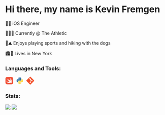 <h1>Hi there, my name is Kevin Fremgen</h1>

<p>📱🍎 iOS Engineer</p>
<p>🏢👨‍💼 Currently @ The Athletic</p>
<p>🏈⛰️ Enjoys playing sports and hiking with the dogs</p>
<p>🏙️🗽 Lives in New York</p>

<h3>Languages and Tools: </h3>

<div>
  <img src="https://github.com/devicons/devicon/blob/master/icons/swift/swift-original.svg"  title="Swift" alt="Swift" width="25" height="25"/>&nbsp;
  <img src="https://github.com/devicons/devicon/blob/master/icons/python/python-original.svg"  title="Python" alt="Python" width="25" height="25"/>&nbsp;
  <img src="https://github.com/devicons/devicon/blob/master/icons/git/git-original.svg"  title="Git" alt="Git" width="25" height="25"/>&nbsp;
</div>

<h3>Stats: </h3>

<picture>
    <img src="https://streak-stats.demolab.com?user=kfremgen97&theme=radical" />
</picture>

<picture>
  <img src="https://github-readme-stats.vercel.app/api?username=kfremgen97&count_private=true&show_icons=true&theme=radical" />
</picture>


